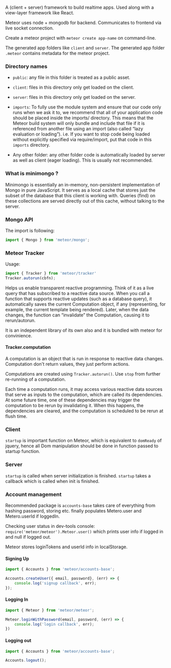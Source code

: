 
A (client + server) framework to build realtime apps.
Used along with a view-layer framework like React.

Meteor uses node + mongodb for backend.
Communicates to frontend via live socket connection.

Create a meteor project with `meteor create app-name` on command-line.

The generated app folders like `client` and `server`.
The generated app folder `.meteor` contains metadata for the meteor project.

### Directory names

* `public`: any file in this folder is treated as a public asset.

* `client`: files in this directory only get loaded on the client.

* `server`: files in this directory only get loaded on the server.

* `imports`: To fully use the module system and ensure that our code only runs when we ask it to, we recommend that all of your application code should be placed inside the imports/ directory. This means that the Meteor build system will only bundle and include that file if it is referenced from another file using an import (also called “lazy evaluation or loading”). i.e. If you want to stop code being loaded without explicitly specified via require/import, put that code in this `imports` directory.

* Any other folder: any other folder code is automatically loaded by server as well as client (eager loading). This is usually not recommended.

### What is minimongo ?

Minimongo is essentially an in-memory, non-persistent implementation of Mongo in pure JavaScript. It serves as a local cache that stores just the subset of the database that this client is working with. Queries (find) on these collections are served directly out of this cache, without talking to the server.

### Mongo API

The import is following:
```js
import { Mongo } from 'meteor/mongo';
```

### Meteor Tracker

Usage:
```js
import { Tracker } from 'meteor/tracker'
Tracker.autorun(cbfn);
```

Helps us enable transparent reactive programming.
Think of it as a live query that has subscribed to a reactive data source.
When you call a function that supports reactive updates (such as a database query), it automatically saves the current Computation object, if any (representing, for example, the current template being rendered). Later, when the data changes, the function can “invalidate” the Computation, causing it to rerun/autorun.

It is an independent library of its own also and it is bundled with meteor for convinience.

#### Tracker.computation

A computation is an object that is run in response to reactive data changes.
Computation don't return values, they just perform actions.

Computations are created using `Tracker.autorun()`. Use `stop` from further re-running of a computation.

Each time a computation runs, it may access various reactive data sources that serve as inputs to the computation, which are called its dependencies. At some future time, one of these dependencies may trigger the computation to be rerun by invalidating it. When this happens, the dependencies are cleared, and the computation is scheduled to be rerun at flush time.



### Client

`startup` is important function on Meteor, which is equivalent to `domReady` of jquery, hence all Dom manipulation should be done in function passed to startup function.

### Server

`startup` is called when server initialization is finished. `startup` takes a callback which is called when init is finished.

### Account management

Recommended package is `accounts-base` takes care of everything from hashing password, storing etc. finally populates Metero.user and Metero.userId if loggedIn.

Checking user status in dev-tools console:
`require('meteor/meteor').Meteor.user()` which prints user info if logged in and null if logged out.

Meteor stores loginTokens and userId info in localStorage.

#### Signing Up

```js
import { Accounts } from 'meteor/accounts-base';

Accounts.createUser({ email, password}, (err) => {
    console.log('signup callback', err);
});
```

#### Logging In

```js
import { Meteor } from 'meteor/meteor';

Meteor.loginWithPassword(email, password, (err) => {
    console.log('login callback', err);
})
```

#### Logging out

```js
import { Accounts } from 'meteor/accounts-base';

Accounts.logout();
```

